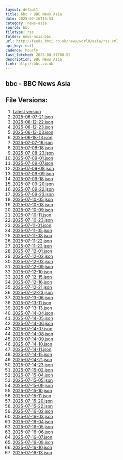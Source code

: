 ```yaml
---
layout: default
title: bbc - BBC News Asia
date: 2025-07-16T15:53
category: news-asia
source: bbc
filetype: rss
folder: news-asia-bbc
url: http://feeds.bbci.co.uk/news/world/asia/rss.xml
api_key: null
cadence: hourly
last_fetched: 2025-08-31T08:52
description: BBC News Asia
link: http://bbc.co.uk
---
```


## bbc - BBC News Asia

<div id="data-chart"></div>
<div id="data-table"></div>
<script>
document.addEventListener('DOMContentLoaded', function(){
  document.getElementById('data-table').textContent = 'This source isn't supported for tables yet.';
});
</script>

## File Versions:
1. [Latest version](./latest.json)
2. [2025-06-07-21.json](./2025-06-07-21.json)
3. [2025-06-12-22.json](./2025-06-12-22.json)
4. [2025-06-12-23.json](./2025-06-12-23.json)
5. [2025-06-13-03.json](./2025-06-13-03.json)
6. [2025-06-18-13.json](./2025-06-18-13.json)
7. [2025-07-07-16.json](./2025-07-07-16.json)
8. [2025-07-08-18.json](./2025-07-08-18.json)
9. [2025-07-08-23.json](./2025-07-08-23.json)
10. [2025-07-09-01.json](./2025-07-09-01.json)
11. [2025-07-09-07.json](./2025-07-09-07.json)
12. [2025-07-09-08.json](./2025-07-09-08.json)
13. [2025-07-09-09.json](./2025-07-09-09.json)
14. [2025-07-09-18.json](./2025-07-09-18.json)
15. [2025-07-09-20.json](./2025-07-09-20.json)
16. [2025-07-09-22.json](./2025-07-09-22.json)
17. [2025-07-09-23.json](./2025-07-09-23.json)
18. [2025-07-10-05.json](./2025-07-10-05.json)
19. [2025-07-10-08.json](./2025-07-10-08.json)
20. [2025-07-10-09.json](./2025-07-10-09.json)
21. [2025-07-10-11.json](./2025-07-10-11.json)
22. [2025-07-10-23.json](./2025-07-10-23.json)
23. [2025-07-11-01.json](./2025-07-11-01.json)
24. [2025-07-11-05.json](./2025-07-11-05.json)
25. [2025-07-11-08.json](./2025-07-11-08.json)
26. [2025-07-11-22.json](./2025-07-11-22.json)
27. [2025-07-11-23.json](./2025-07-11-23.json)
28. [2025-07-12-01.json](./2025-07-12-01.json)
29. [2025-07-12-02.json](./2025-07-12-02.json)
30. [2025-07-12-03.json](./2025-07-12-03.json)
31. [2025-07-12-09.json](./2025-07-12-09.json)
32. [2025-07-12-10.json](./2025-07-12-10.json)
33. [2025-07-12-15.json](./2025-07-12-15.json)
34. [2025-07-12-16.json](./2025-07-12-16.json)
35. [2025-07-12-21.json](./2025-07-12-21.json)
36. [2025-07-12-23.json](./2025-07-12-23.json)
37. [2025-07-13-06.json](./2025-07-13-06.json)
38. [2025-07-13-11.json](./2025-07-13-11.json)
39. [2025-07-13-13.json](./2025-07-13-13.json)
40. [2025-07-14-04.json](./2025-07-14-04.json)
41. [2025-07-14-05.json](./2025-07-14-05.json)
42. [2025-07-14-06.json](./2025-07-14-06.json)
43. [2025-07-14-07.json](./2025-07-14-07.json)
44. [2025-07-14-08.json](./2025-07-14-08.json)
45. [2025-07-14-09.json](./2025-07-14-09.json)
46. [2025-07-14-10.json](./2025-07-14-10.json)
47. [2025-07-14-11.json](./2025-07-14-11.json)
48. [2025-07-14-15.json](./2025-07-14-15.json)
49. [2025-07-14-21.json](./2025-07-14-21.json)
50. [2025-07-14-23.json](./2025-07-14-23.json)
51. [2025-07-15-02.json](./2025-07-15-02.json)
52. [2025-07-15-04.json](./2025-07-15-04.json)
53. [2025-07-15-05.json](./2025-07-15-05.json)
54. [2025-07-15-09.json](./2025-07-15-09.json)
55. [2025-07-15-10.json](./2025-07-15-10.json)
56. [2025-07-15-11.json](./2025-07-15-11.json)
57. [2025-07-15-20.json](./2025-07-15-20.json)
58. [2025-07-15-22.json](./2025-07-15-22.json)
59. [2025-07-16-02.json](./2025-07-16-02.json)
60. [2025-07-16-03.json](./2025-07-16-03.json)
61. [2025-07-16-04.json](./2025-07-16-04.json)
62. [2025-07-16-05.json](./2025-07-16-05.json)
63. [2025-07-16-06.json](./2025-07-16-06.json)
64. [2025-07-16-07.json](./2025-07-16-07.json)
65. [2025-07-16-08.json](./2025-07-16-08.json)
66. [2025-07-16-10.json](./2025-07-16-10.json)
67. [2025-07-16-13.json](./2025-07-16-13.json)

